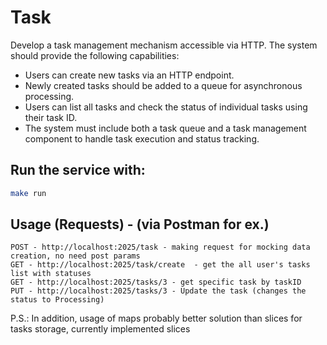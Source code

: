 # Task

Develop a task management mechanism accessible via HTTP.
The system should provide the following capabilities:
- Users can create new tasks via an HTTP endpoint.
- Newly created tasks should be added to a queue for asynchronous processing.
- Users can list all tasks and check the status of individual tasks using their task ID.
- The system must include both a task queue and a task management component to handle task execution and status tracking.

## Run the service with:
```bash
make run
```

## Usage (Requests) - (via Postman for ex.)

```
POST - http://localhost:2025/task - making request for mocking data creation, no need post params
GET - http://localhost:2025/task/create  - get the all user's tasks list with statuses
GET - http://localhost:2025/tasks/3 - get specific task by taskID
PUT - http://localhost:2025/tasks/3 - Update the task (changes the status to Processing)

```
P.S.:
In addition, usage of maps probably better solution than slices for tasks storage, currently implemented slices 

